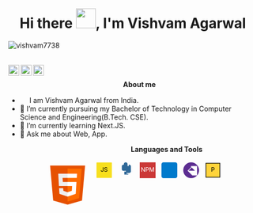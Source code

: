 <h1 align="center">Hi there <img src="https://github.com/sudnyeshtalekar/sudnyeshtalekar/blob/master/Assets/Hi.gif" width="40px">, I'm Vishvam Agarwal</h1>
<p align="left"> <img src="https://komarev.com/ghpvc/?username=vishvam7738" alt="vishvam7738" /> </p>
<br />
<!-- <a href="https://twitter.com/justssud13">
  <img align="left" alt="Sudnyesh's Twitter" width="22px" src="https://cdn.jsdelivr.net/npm/simple-icons@v3/icons/twitter.svg" />
</a> -->
<a href="https://www.linkedin.com/in/vishvamagarwal/">
  <img align="left" alt="Vishvam's Linkdein" width="22px" src="https://cdn.jsdelivr.net/npm/simple-icons@v3/icons/linkedin.svg" />
</a>
<a href="https://github.com/vishvam7738">
  <img align="left" alt="Vishvam's Github" width="22px" src="https://cdn.jsdelivr.net/npm/simple-icons@v3/icons/github.svg" />
</a>
<a href="https://www.instagram.com/">
  <img align="left" alt="Vishvam's Instagram" width="22px" src="https://cdn.jsdelivr.net/npm/simple-icons@v3/icons/instagram.svg" />
</a>
<!-- <a href="http://sudnyesht.ml">
  <img align="left"  width="22px" src="https://cdn.jsdelivr.net/npm/simple-icons@3.2.0/icons/write-dot-as.svg" />
</a> -->
<br />



&nbsp;&nbsp;&nbsp;&nbsp;&nbsp;&nbsp;&nbsp;&nbsp;&nbsp;&nbsp;&nbsp;&nbsp;&nbsp;&nbsp;&nbsp;&nbsp;&nbsp;&nbsp;&nbsp;&nbsp;&nbsp;&nbsp;&nbsp;&nbsp;&nbsp;&nbsp;&nbsp;&nbsp;&nbsp;&nbsp;&nbsp;&nbsp;&nbsp;&nbsp;&nbsp;&nbsp;&nbsp;&nbsp;&nbsp;&nbsp;&nbsp;&nbsp;&nbsp;&nbsp;&nbsp;&nbsp;&nbsp;&nbsp;&nbsp;&nbsp;&nbsp;&nbsp;&nbsp;&nbsp;&nbsp;&nbsp;&nbsp;&nbsp;&nbsp;<b>About me</b> <br>
- <img src ="https://s3.amazonaws.com/pix.iemoji.com/images/emoji/apple/ios-12/256/boy-light-skin-tone.png" height= 15px width = 15px> I am Vishvam Agarwal from India.
- 🔭 I’m currently pursuing my Bachelor of Technology in Computer Science and Engineering(B.Tech. CSE).
- 🌱 I’m currently learning Next.JS.
- 💬 Ask me about Web, App.

&nbsp;&nbsp;&nbsp;&nbsp;&nbsp;&nbsp;&nbsp;&nbsp;&nbsp;&nbsp;&nbsp;&nbsp;&nbsp;&nbsp;&nbsp;&nbsp;&nbsp;&nbsp;&nbsp;&nbsp;&nbsp;&nbsp;&nbsp;&nbsp;&nbsp;&nbsp;&nbsp;&nbsp;&nbsp;&nbsp;&nbsp;&nbsp;&nbsp;&nbsp;&nbsp;&nbsp;&nbsp;&nbsp;&nbsp;&nbsp;&nbsp;&nbsp;&nbsp;&nbsp;&nbsp;&nbsp;&nbsp;&nbsp;&nbsp;&nbsp;&nbsp;&nbsp;&nbsp;&nbsp;&nbsp;&nbsp;&nbsp;&nbsp;&nbsp;&nbsp;&nbsp;&nbsp;&nbsp;<b>Languages and Tools</b> <br>

<p align="center">
  <!-- HTML logo -->
  <svg xmlns="http://www.w3.org/2000/svg" x="0px" y="0px" width="100" height="100" viewBox="0 0 48 48">
<path fill="#E65100" d="M41,5H7l3,34l14,4l14-4L41,5L41,5z"></path><path fill="#FF6D00" d="M24 8L24 39.9 35.2 36.7 37.7 8z"></path><path fill="#FFF" d="M24,25v-4h8.6l-0.7,11.5L24,35.1v-4.2l4.1-1.4l0.3-4.5H24z M32.9,17l0.3-4H24v4H32.9z"></path><path fill="#EEE" d="M24,30.9v4.2l-7.9-2.6L15.7,27h4l0.2,2.5L24,30.9z M19.1,17H24v-4h-9.1l0.7,12H24v-4h-4.6L19.1,17z"></path>
</svg>

  <!-- JavaScript logo -->
  <svg xmlns="http://www.w3.org/2000/svg" viewBox="0 0 128 128" width="32" height="32" style="vertical-align:top; margin:4px">
    <path d="M5.6 1.2h117c2.2 0 3.8 1.8 3.8 4v117c0 2.2-1.6 4-3.8 4H5.6c-2.2 0-3.8-1.8-3.8-4V5.2c0-2.2 1.6-4 3.8-4z" fill="#F7DF1E"/>
    <text x="50%" y="50%" alignment-baseline="middle" text-anchor="middle" font-size="48" fill="#000">JS</text>
  </svg>

  <!-- Python logo -->
  <svg xmlns="http://www.w3.org/2000/svg" viewBox="0 0 128 128" width="32" height="32" style="vertical-align:top; margin:4px">
    <path d="M65.7 0h-3.4c-8.3 0-15 6.7-15 15v15h30V15c0-8.3-6.7-15-15-15zM93 19h-5.8v10.5H50.8V19h-6.8c-7.3 0-13.2 5.9-13.2 13.2v23.7c0 7.3 5.9 13.2 13.2 13.2h20.2v6.1h-13.2V99h32.2v-6.1h-13.2v-6.9h21.2c7.3 0 13.2-5.9 13.2-13.2V32.2c0-7.3-5.9-13.2-13.2-13.2z" fill="#306998"/>
  </svg>

  <!-- NPM logo -->
  <svg xmlns="http://www.w3.org/2000/svg" viewBox="0 0 128 128" width="32" height="32" style="vertical-align:top; margin:4px">
    <rect width="128" height="128" fill="#cb3837"/>
    <text x="50%" y="50%" alignment-baseline="middle" text-anchor="middle" font-size="48" fill="#fff">NPM</text>
  </svg>

  <!-- Visual Studio Code logo -->
  <svg xmlns="http://www.w3.org/2000/svg" viewBox="0 0 128 128" width="32" height="32" style="vertical-align:top; margin:4px">
    <g fill="#007ACC">
      <path d="M16 0h96c8.8 0 16 7.2 16 16v96c0 8.8-7.2 16-16 16H16c-8.8 0-16-7.2-16-16V16c0-8.8 7.2-16 16-16z"/>
      <path d="M88 48L56 80 56 72 80 56H48V40H88z"/>
    </g>
  </svg>

  <!-- Visual Studio logo -->
  <svg xmlns="http://www.w3.org/2000/svg" viewBox="0 0 128 128" width="32" height="32" style="vertical-align:top; margin:4px">
    <path fill="#5C2D91" d="M0 64c0 35.3 28.7 64 64 64s64-28.7 64-64S98.3 0 64 0 0 28.7 0 64z"/>
    <path fill="#FFFFFF" d="M64 29.5l-3.7 3.7 34.7 34.7H42.7l34.7-34.7-3.7-3.7-38.4 38.4 38.4 38.4h38.4V29.5H64z"/>
  </svg>

  <!-- PyCharm logo -->
  <svg xmlns="http://www.w3.org/2000/svg" viewBox="0 0 128 128" width="32" height="32" style="vertical-align:top; margin:4px">
    <rect x="5" y="5" width="118" height="118" fill="#000"/>
    <path fill="#FFD43B" d="M10 10h108v108H10z"/>
    <text x="50%" y="50%" alignment-baseline="middle" text-anchor="middle" font-size="48" fill="#000">P</text>
  </svg>
</p>



<br />

<!-- </p> -->

